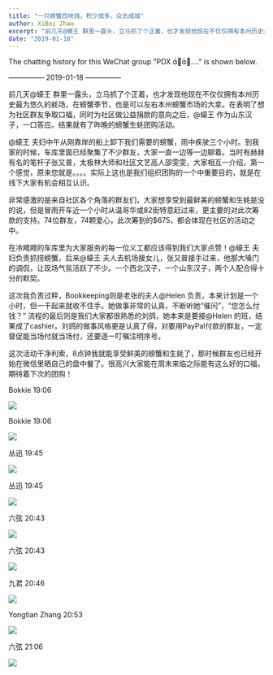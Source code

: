 ```yaml
---
title: "一只螃蟹四块钱，积少成多，众志成城"
author: XiBei Zhao
excerpt: "前几天@蠔王 群里一露头，立马抓了个正着，也才发现他现在不仅仅拥有本州历史最为悠久的蚝场，在螃蟹季节，也是可以左右本州螃蟹市场的大拿。在表明了想为社区群友争取口福，同时为社区做公益捐款的意向之后，@蠔王 作为山东汉子，一口答应。结果就有了昨晚的螃蟹生蚝团购活动。非常感激的是来自社区各个角落的群友们，大家想享受到最鲜美的螃蟹和生蚝是没的说，但是冒雨开车近一个小时从温哥华或82街特意赶过来，更主要的对此次筹款的支持。74位群友，74颗爱心，此次筹到的$795，都会体现在社区的活动之中。"
date: "2019-01-18"
---
```


The chatting history for this WeChat group "PDX 🦀️...." is shown below.

—————  2019-01-18  —————

前几天@蠔王 群里一露头，立马抓了个正着，也才发现他现在不仅仅拥有本州历史最为悠久的蚝场，在螃蟹季节，也是可以左右本州螃蟹市场的大拿。在表明了想为社区群友争取口福，同时为社区做公益捐款的意向之后，@蠔王 作为山东汉子，一口答应。结果就有了昨晚的螃蟹生蚝团购活动。

@蠔王 夫妇中午从刚靠岸的船上卸下我们需要的螃蟹，雨中疾驶三个小时。到我家的时候，车库里面已经聚集了不少群友，大家一直一边等一边聊着。当时有赫赫有名的笔杆子张又普，太极林大师和社区文艺高人邵雯雯，大家相互一介绍，第一个感觉，原来您就是。。。。实际上这也是我们组织团购的一个中重要目的，就是在线下大家有机会相互认识。

非常感激的是来自社区各个角落的群友们，大家想享受到最鲜美的螃蟹和生蚝是没的说，但是冒雨开车近一个小时从温哥华或82街特意赶过来，更主要的对此次筹款的支持。74位群友，74颗爱心，此次筹到的$675，都会体现在社区的活动之中。

在冷飕飕的车库里为大家服务的每一位义工都应该得到我们大家点赞！@蠔王 夫妇负责抓捞螃蟹，后来@蠔王 夫人去机场接女儿，张又普接手过来，他那大嗓门的调侃，让现场气氛活跃了不少。一个西北汉子，一个山东汉子，两个人配合得十分的默契。

这次我负责过秤，Bookkeeping则是老张的夫人@Helen 负责，本来计划是一个小时，但一干起来就收不住手。她做事非常的认真，不断听她“催问”，“您怎么付钱？” 流程的最后则是我们大家都很熟悉的刘鸽，她本来是要接@Helen 的班，结果成了cashier。刘鸽的做事风格更是认真了得，对要用PayPal付款的群友，一定督促能当场付就当场付，还要逐一叮嘱注明序号。

这次活动干净利索，8点钟我就能享受鲜美的螃蟹和生蚝了，那时候群友也已经开始在微信里晒自己的盘中餐了。很高兴大家能在周末来临之际能有这么好的口福，期待着下次的团购！

Bokkie  19:06

![](https://res.cloudinary.com/dhngj18do/image/upload/f_auto,q_auto/v1/images/827553c57b5cc2feabd52bc709eab410)

Bokkie  19:06

![](https://res.cloudinary.com/dhngj18do/image/upload/f_auto,q_auto/v1/images/f377d0c60ca87f79f182b9c98483aa55)

丛迅  19:45

![](https://res.cloudinary.com/dhngj18do/image/upload/f_auto,q_auto/v1/images/f7f0ee24c65feba7df8b48033f123372)

丛迅  19:45

![](https://res.cloudinary.com/dhngj18do/image/upload/f_auto,q_auto/v1/images/e588693b269c438e4263ed3872031946)

六弦  20:43

![](https://res.cloudinary.com/dhngj18do/image/upload/f_auto,q_auto/v1/images/464337d2f963108d260ea654045ca02c)

六弦  20:43

![](https://res.cloudinary.com/dhngj18do/image/upload/f_auto,q_auto/v1/images/1d2287453d9c1140c357b6ba02133061)

九君  20:46

![](https://res.cloudinary.com/dhngj18do/image/upload/f_auto,q_auto/v1/images/2418228ee03cac1fe9716388005be91a)

Yongtian Zhang  20:53

![](https://res.cloudinary.com/dhngj18do/image/upload/f_auto,q_auto/v1/images/60f4e7c165466012db8f62978d894a5c)

六弦  21:06

![](https://res.cloudinary.com/dhngj18do/image/upload/f_auto,q_auto/v1/images/e695082319d373ea353fa2e0b14d3c7f)
